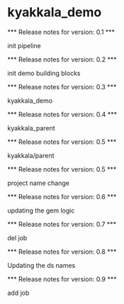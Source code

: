 # kyakkala_demo

*** Release notes for version: 0.1 ***

init pipeline

*** Release notes for version: 0.2 ***

init demo building blocks

*** Release notes for version: 0.3 ***

kyakkala_demo

*** Release notes for version: 0.4 ***

kyakkala_parent

*** Release notes for version: 0.5 ***

kyakkala/parent

*** Release notes for version: 0.5 ***

project name change

*** Release notes for version: 0.6 ***

updating the gem logic

*** Release notes for version: 0.7 ***

del job

*** Release notes for version: 0.8 ***

Updating the ds names

*** Release notes for version: 0.9 ***

add job